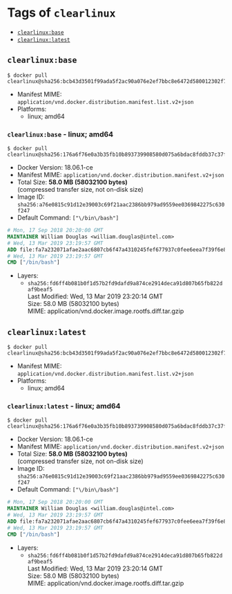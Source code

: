 <!-- THIS FILE IS GENERATED VIA './update-remote.sh' -->

# Tags of `clearlinux`

-	[`clearlinux:base`](#clearlinuxbase)
-	[`clearlinux:latest`](#clearlinuxlatest)

## `clearlinux:base`

```console
$ docker pull clearlinux@sha256:bcb43d3501f99ada5f2ac90a076e2ef7bbc8e6472d580012302f79e17ebec498
```

-	Manifest MIME: `application/vnd.docker.distribution.manifest.list.v2+json`
-	Platforms:
	-	linux; amd64

### `clearlinux:base` - linux; amd64

```console
$ docker pull clearlinux@sha256:176a6f76e0a3b35fb10b893739908580d075a6bdac8fddb37c37faccaa84b4cb
```

-	Docker Version: 18.06.1-ce
-	Manifest MIME: `application/vnd.docker.distribution.manifest.v2+json`
-	Total Size: **58.0 MB (58032100 bytes)**  
	(compressed transfer size, not on-disk size)
-	Image ID: `sha256:a76e0815c91d12e39003c69f21aac2386bb979ad9559ee0369842275c630f247`
-	Default Command: `["\/bin\/bash"]`

```dockerfile
# Mon, 17 Sep 2018 20:20:00 GMT
MAINTAINER William Douglas <william.douglas@intel.com>
# Wed, 13 Mar 2019 23:19:57 GMT
ADD file:fa7a232071afae2aac6807cb6f47a4310245fef677937c0fee6eea7f39f6e82c in / 
# Wed, 13 Mar 2019 23:19:57 GMT
CMD ["/bin/bash"]
```

-	Layers:
	-	`sha256:fd6ff4b081b0f1d57b2fd9dafd9a874ce2914deca91d807b65fb822daf9beaf5`  
		Last Modified: Wed, 13 Mar 2019 23:20:14 GMT  
		Size: 58.0 MB (58032100 bytes)  
		MIME: application/vnd.docker.image.rootfs.diff.tar.gzip

## `clearlinux:latest`

```console
$ docker pull clearlinux@sha256:bcb43d3501f99ada5f2ac90a076e2ef7bbc8e6472d580012302f79e17ebec498
```

-	Manifest MIME: `application/vnd.docker.distribution.manifest.list.v2+json`
-	Platforms:
	-	linux; amd64

### `clearlinux:latest` - linux; amd64

```console
$ docker pull clearlinux@sha256:176a6f76e0a3b35fb10b893739908580d075a6bdac8fddb37c37faccaa84b4cb
```

-	Docker Version: 18.06.1-ce
-	Manifest MIME: `application/vnd.docker.distribution.manifest.v2+json`
-	Total Size: **58.0 MB (58032100 bytes)**  
	(compressed transfer size, not on-disk size)
-	Image ID: `sha256:a76e0815c91d12e39003c69f21aac2386bb979ad9559ee0369842275c630f247`
-	Default Command: `["\/bin\/bash"]`

```dockerfile
# Mon, 17 Sep 2018 20:20:00 GMT
MAINTAINER William Douglas <william.douglas@intel.com>
# Wed, 13 Mar 2019 23:19:57 GMT
ADD file:fa7a232071afae2aac6807cb6f47a4310245fef677937c0fee6eea7f39f6e82c in / 
# Wed, 13 Mar 2019 23:19:57 GMT
CMD ["/bin/bash"]
```

-	Layers:
	-	`sha256:fd6ff4b081b0f1d57b2fd9dafd9a874ce2914deca91d807b65fb822daf9beaf5`  
		Last Modified: Wed, 13 Mar 2019 23:20:14 GMT  
		Size: 58.0 MB (58032100 bytes)  
		MIME: application/vnd.docker.image.rootfs.diff.tar.gzip

